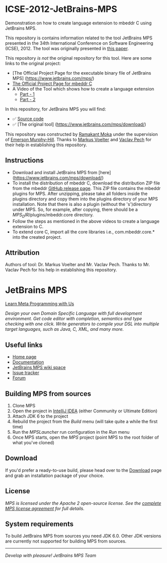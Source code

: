 

# ICSE-2012-JetBrains-MPS
Demonstration on how to create language extension to mbeddr C using JetBrains MPS.

This repository is contains information related to the tool JetBrains MPS presented in the 34th International Conference on Software Engineering (ICSE), 2012. The tool was originally presented in [this paper](http://dl.acm.org/citation.cfm?id=2337447).

This repository _is not_ the original repository for this tool. Here are some links to the original project:
* [The Official Project Page for the executable binary file of JetBrains MPS] (https://www.jetbrains.com/mps/)
* [The Official Project Page for mbeddr C ](http://mbeddr.com/)
* A Video of the Tool which shows how to create a language extension
  * [Part - 1](https://www.youtube.com/watch?v=H3UMKp99p3w)
  * [Part - 2](https://www.youtube.com/watch?v=lgAw52xK14U)

In this repository, for JetBrains MPS you will find:
* :white_check_mark: [Source code](https://github.com/JetBrains/MPS)
* :white_check_mark: [The original tool] (https://www.jetbrains.com/mps/download/)

This repository was constructed by [Ramakant Moka](https://github.com/ramakantmoka) under the supervision of [Emerson Murphy-Hill](https://github.com/CaptainEmerson). Thanks to  [Markus Voelter](http://www.voelter.de/) and [Vaclav Pech](http://www.vaclavpech.eu/) for their help in establishing this repository. 

## Instructions

* Download and install JetBrains MPS from [here] (https://www.jetbrains.com/mps/download/)
* To install the distribution of mbeddr C, download the distribution ZIP file from the mbeddr [GitHub release                  page](https://github.com/mbeddr/mbeddr.core/releases). This ZIP file contains the mbeddr plugins for MPS. After unzipping,   please take all folders inside the plugins directory and copy them into the plugins directory of your MPS installation.      Note that there is also a plugin (without the 's')directory under MPS. So, for example, after copying, there should be a     $MPS_DIR$/plugins/mbeddr.core directory.
* Follow the steps as mentioned in the above videos to create a language extension to C.
* To extend core C, import all the core libraries i.e., com.mbeddr.core.* into the created project.

## Attribution

Authors of tool: Dr. Markus Voelter and Mr. Vaclav Pech.
Thanks to Mr. Vaclav Pech for his help in establishing this repository.








JetBrains MPS
=============

[Learn Meta Programming with Us](http://www.jetbrains.com/mps/)

<i>Design your own Domain Specific Language with full development environment. Get code editor with completion, semantics and type checking with one click. Write generators to compile your DSL into multiple target languages, such as Java, C, XML, and many more.</i>

Useful links
------------

- [Home page](http://www.jetbrains.com/mps/)
- [Documentation](http://confluence.jetbrains.net/display/MPSD32/MPS+User%27s+Guide)
- [JetBrains MPS wiki space](http://confluence.jetbrains.com/display/MPS/Welcome+to+JetBrains+MPS+Space)
- [Issue tracker](http://www.jetbrains.net/tracker/issues/MPS)
- [Forum](http://forum.jetbrains.com/forum/Meta-Programming-System)


Building MPS from sources
-------------------------

1. Clone MPS
2. Open the project in [IntelliJ IDEA](http://www.jetbrains.com/idea) (either Community or Ultimate Edition)
3. Attach JDK 6 to the project
4. Rebuild the project from the _Build_ menu (will take quite a while the first time)
5. Run the _MPSLauncher_ run configuration in the _Run_ menu
6. Once MPS starts, open the _MPS_ project (point MPS to the root folder of what you've cloned)

Download
--------

If you'd prefer a ready-to-use build, please head over to the [Download](http://www.jetbrains.com/mps/download/) page and grab an installation package of your choice.

License
-------

_MPS is licensed under the Apache 2 open-source license. See the [complete MPS license agreement](http://www.jetbrains.com/mps/download/license.html) for full details._

System requirements
-------------------

To build JetBrains MPS from sources you need JDK 6.0. Other JDK versions are currently not supported for building MPS from sources.


----------------------
_Develop with pleasure!
JetBrains MPS Team_
